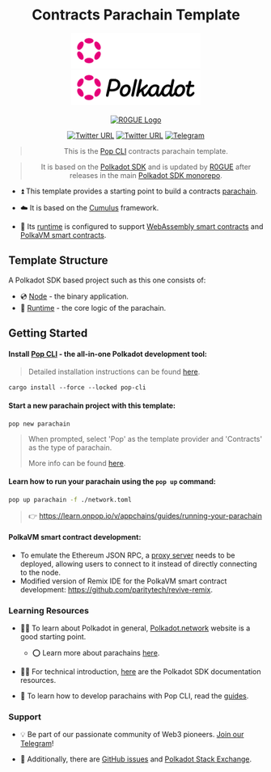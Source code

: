 <div align="center">

# Contracts Parachain Template

<img height="70px" alt="Polkadot SDK Logo" src="https://github.com/paritytech/polkadot-sdk/raw/master/docs/images/Polkadot_Logo_Horizontal_Pink_White.png#gh-dark-mode-only"/>
<img height="70px" alt="Polkadot SDK Logo" src="https://github.com/paritytech/polkadot-sdk/raw/master/docs/images/Polkadot_Logo_Horizontal_Pink_Black.png#gh-light-mode-only"/>
<br /><br />
<a href="r0gue.io"><img src="https://github.com/user-attachments/assets/96830651-c3db-412a-9cb4-6fcd8ea6231b" alt="R0GUE Logo" /></a>

[![Twitter URL](https://img.shields.io/twitter/follow/Pop?style=social)](https://x.com/onpopio/)
[![Twitter URL](https://img.shields.io/twitter/follow/R0GUE?style=social)](https://twitter.com/gor0gue)
[![Telegram](https://img.shields.io/badge/Telegram-gray?logo=telegram)](https://t.me/onpopio)

> This is the [Pop CLI](https://github.com/r0gue-io/pop-cli) contracts parachain template.

> It is based on the [Polkadot SDK](https://github.com/paritytech/polkadot-sdk) and is updated by [R0GUE](r0gue.io) after releases in the main [Polkadot SDK monorepo](https://github.com/paritytech/polkadot-sdk).

</div>

* ⏫ This template provides a starting point to build a contracts [parachain](https://wiki.polkadot.network/docs/learn-parachains).

* ☁️ It is based on the
[Cumulus](https://paritytech.github.io/polkadot-sdk/master/polkadot_sdk_docs/polkadot_sdk/cumulus/index.html) framework.

* 🔧 Its [runtime](./runtime) is configured to support [WebAssembly smart contracts](https://crates.io/crates/pallet-contracts) and [PolkaVM smart contracts](https://crates.io/crates/pallet-revive).


## Template Structure

A Polkadot SDK based project such as this one consists of:

* 💿 [Node](./node/README.md) - the binary application.
* 🧮 [Runtime](./runtime/README.md) - the core logic of the parachain.

## Getting Started

#### Install [Pop CLI](https://github.com/r0gue-io/pop-cli) - the all-in-one Polkadot development tool:
> Detailed installation instructions can be found [here](https://learn.onpop.io/v/cli/installing-pop-cli).
```
cargo install --force --locked pop-cli
```

#### Start a new parachain project with this template:
```
pop new parachain
```
> When prompted, select 'Pop' as the template provider and 'Contracts' as the type of parachain.
>
> More info can be found [here](https://learn.onpop.io/v/appchains/guides/create-a-new-parachain/create-a-smart-contract-parachain).

#### Learn how to run your parachain using the `pop up` command:
```sh
pop up parachain -f ./network.toml
```
> 👉 https://learn.onpop.io/v/appchains/guides/running-your-parachain

#### PolkaVM smart contract development:

- To emulate the Ethereum JSON RPC, a [proxy server](https://github.com/paritytech/polkadot-sdk/tree/master/substrate/frame/revive/rpc) needs to be deployed, allowing users to connect to it instead of directly connecting to the node.
- Modified version of Remix IDE for the PolkaVM smart contract development: https://github.com/paritytech/revive-remix.


### Learning Resources

* 🧑‍🏫 To learn about Polkadot in general, [Polkadot.network](https://polkadot.network/) website is a good starting point.

  * ⭕ Learn more about parachains [here](https://wiki.polkadot.network/docs/learn-parachains).

* 🧑‍🔧 For technical introduction, [here](https://github.com/paritytech/polkadot-sdk#-documentation) are
the Polkadot SDK documentation resources.

* 📖 To learn how to develop parachains with Pop CLI, read the [guides](https://learn.onpop.io/v/appchains).

### Support

* 💡 Be part of our passionate community of Web3 pioneers. [Join our Telegram](https://t.me/onpopio)!

* 👥 Additionally, there are [GitHub issues](https://github.com/r0gue-io/base-parachain/issues) and
[Polkadot Stack Exchange](https://polkadot.stackexchange.com/).
